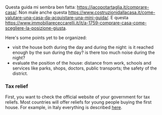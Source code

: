 
Questa guida mi sembra ben fatta: https://jacopotartaglia.it/comprare-casa/.
Non male anche questa https://www.costruzionidallacasa.it/come-valutare-una-casa-da-acquistare-una-mini-guida/.
E questa https://www.immobiliarececcarelli.it/it/a-1759-comprare-casa-come-scegliere-la-posizione-giusta.

Here's some points yet to be organized:

- visit the house both during the day and during the night: is it reached enough by the sun during the day? is there too much noise during the night?
- evaluate the position of the house: distance from work, schools and services like parks, shops, doctors, public transports; the safety of the district.


### Tax relief
First, you want to check the official website of your government for tax reliefs.
Most countries will offer reliefs for young people buying the first house.
For example, in Italy everything is described [here](https://www.agenziaentrate.gov.it/portale/guida-acquisto-abitazione).

